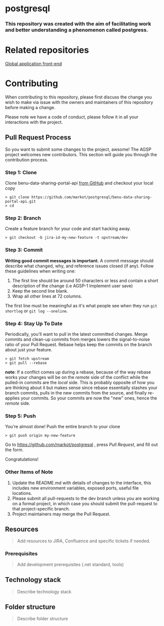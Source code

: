 # postgresql

### This repository was created with the aim of facilitating work and better understanding a phenomenon called postgress.

# Related repositories

[Global application front-end](https://github.com/markot/postgresql)


# Contributing

When contributing to this repository, please first discuss the change you wish to make via issue with the owners and maintainers of this repository before making a change. 

Please note we have a code of conduct, please follow it in all your interactions with the project.

## Pull Request Process

So you want to submit some changes to the project, awsome! The AGSP project welcomes new contributors. This section will guide you through the contribution process.

### Step 1: Clone

Clone benu-data-sharing-portal-api [from GitHub](https://github.com/edejasoftware/benu-data-sharing-portal-api.git) and checkout your local copy

```
> git clone https://github.com/markot/postgresql/benu-data-sharing-portal-api.git
> cd 
```

### Step 2: Branch

Create a feature branch for your code and start hacking away.

```
> git checkout -b jira-id-my-new-feature -t upstream/dev
```

### Step 3: Commit

**Writing good commit messages is important.** A commit message should describe what changed, why, and reference issues closed (if any).  Follow these guidelines when writing one:

1. The first line should be around 50 characters or less and contain a short description of the change (i.e AGSP-1 Implement user save)
2. Keep the second line blank.
3. Wrap all other lines at 72 columns.

The first line must be meaningful as it's what people see when they run `git shortlog` or `git log --oneline`.

### Step 4: Stay Up To Date

Periodically, you'll want to pull in the latest committed changes. Merge commits and clean-up commits from merges lowers the signal-to-noise ratio of your Pull Request. Rebase helps keep the commits on the branch about just your feature.

```
> git fetch upstream
> git pull --rebase
```

**note**: If a conflict comes up during a rebase, because of the way rebase works your changes will be on the *remote* side of the conflict while the pulled-in commits are the *local* side. This is probably opposite of how you are thinking about it but makes sense since rebase essentially stashes your branch commits, pulls in the new commits from the source, and finally re-applies your commits.  So your commits are now the "new" ones, hence the *remote* side.

### Step 5: Push

You're almost done!  Push the entire branch to your clone

```
> git push origin my-new-feature
```

Go to https://github.com/markot/postgresql , press *Pull Request*, and fill out the form.

Congratulations!

### Other Items of Note

1. Update the README.md with details of changes to the interface, this includes new environment variables, exposed ports, useful file locations.
2. Please submit all pull-requests to the dev branch unless you are working on a formal project, in which case you should submit the pull-request to that project-specific branch.
3. Project maintainers may merge the Pull Request.

## Resources

>Add resources to JIRA, Confluence and specific tickets if needed.

### Prerequisites
    
> Add development prerequisites (.net standard, tools)

## Technology stack

> Describe technology stack

## Folder structure

> Describe folder structure 

